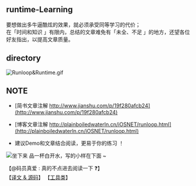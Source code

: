 ## runtime-Learning

 
要想做出多牛逼酷炫的效果，就必须承受同等学习的代价；  
在「时间和知识 」有限内，总结的文章难免有「未全、不足 」的地方，还望各位好友指出，以提高文章质量。

 


## directory

![Runloop&Runtime.gif](http://upload-images.jianshu.io/upload_images/2230763-f819a52831dedf03.gif?imageMogr2/auto-orient/strip)



## NOTE

- [简书文章注解 http://www.jianshu.com/p/19f280afcb24](http://www.jianshu.com/p/19f280afcb24)


- [博客文章注解 http://plainboiledwaterln.cn/iOSNET/runloop.html](http://plainboiledwaterln.cn/iOSNET/runloop.html)


- 建议Demo和文章结合阅读，更易于你的练习 ！


![坐下来 品一杯白开水，写的小样在下面 ~](http://upload-images.jianshu.io/upload_images/2230763-5954375df964c0dd.png?imageMogr2/auto-orient/strip%7CimageView2/2/w/1240)



 

【@码员真爱 : 真的不点进去阅读一下 ❓】  
【[译文 & 源码](https://github.com/CustomPBWaters/Apple-GitHub-NewIdea)】   【[工具类](https://github.com/CustomPBWaters/Framework-Annotations-Tools)】
 





























